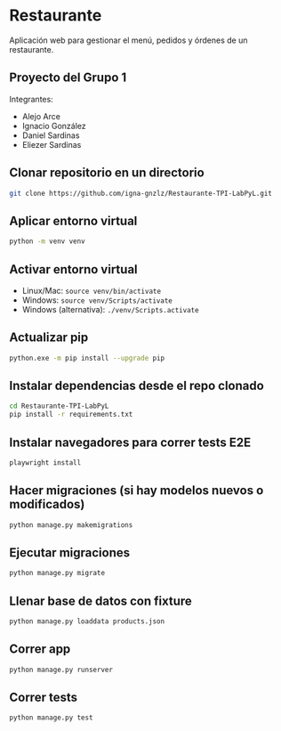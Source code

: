 # Restaurante
Aplicación web para gestionar el menú, pedidos y órdenes de un restaurante.

## Proyecto del Grupo 1
Integrantes:
- Alejo Arce
- Ignacio González
- Daniel Sardinas
- Eliezer Sardinas

## Clonar repositorio en un directorio
```bash
git clone https://github.com/igna-gnzlz/Restaurante-TPI-LabPyL.git
```
## Aplicar entorno virtual
```bash
python -m venv venv
```
## Activar entorno virtual
- Linux/Mac: `source venv/bin/activate`
- Windows: `source venv/Scripts/activate`
- Windows (alternativa): `./venv/Scripts.activate`

## Actualizar pip
```bash
python.exe -m pip install --upgrade pip
```
## Instalar dependencias desde el repo clonado
```bash
cd Restaurante-TPI-LabPyL
pip install -r requirements.txt
```
## Instalar navegadores para correr tests E2E
```bash
playwright install
```
## Hacer migraciones (si hay modelos nuevos o modificados)
```bash
python manage.py makemigrations
```
## Ejecutar migraciones
```bash
python manage.py migrate
```
## Llenar base de datos con fixture
```bash
python manage.py loaddata products.json
```
## Correr app
```bash
python manage.py runserver
```
## Correr tests
```bash
python manage.py test
```

